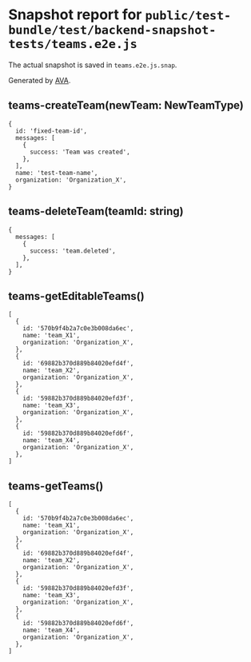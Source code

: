 # Snapshot report for `public/test-bundle/test/backend-snapshot-tests/teams.e2e.js`

The actual snapshot is saved in `teams.e2e.js.snap`.

Generated by [AVA](https://ava.li).

## teams-createTeam(newTeam: NewTeamType)

    {
      id: 'fixed-team-id',
      messages: [
        {
          success: 'Team was created',
        },
      ],
      name: 'test-team-name',
      organization: 'Organization_X',
    }

## teams-deleteTeam(teamId: string)

    {
      messages: [
        {
          success: 'team.deleted',
        },
      ],
    }

## teams-getEditableTeams()

    [
      {
        id: '570b9f4b2a7c0e3b008da6ec',
        name: 'team_X1',
        organization: 'Organization_X',
      },
      {
        id: '69882b370d889b84020efd4f',
        name: 'team_X2',
        organization: 'Organization_X',
      },
      {
        id: '59882b370d889b84020efd3f',
        name: 'team_X3',
        organization: 'Organization_X',
      },
      {
        id: '59882b370d889b84020efd6f',
        name: 'team_X4',
        organization: 'Organization_X',
      },
    ]

## teams-getTeams()

    [
      {
        id: '570b9f4b2a7c0e3b008da6ec',
        name: 'team_X1',
        organization: 'Organization_X',
      },
      {
        id: '69882b370d889b84020efd4f',
        name: 'team_X2',
        organization: 'Organization_X',
      },
      {
        id: '59882b370d889b84020efd3f',
        name: 'team_X3',
        organization: 'Organization_X',
      },
      {
        id: '59882b370d889b84020efd6f',
        name: 'team_X4',
        organization: 'Organization_X',
      },
    ]
